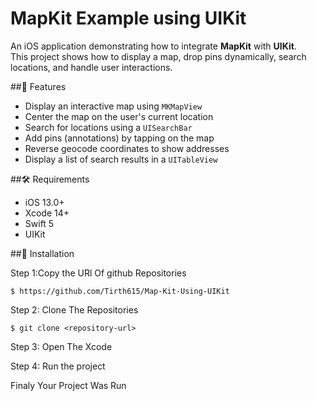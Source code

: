 # MapKit Example using UIKit

An iOS application demonstrating how to integrate **MapKit** with **UIKit**.  
This project shows how to display a map, drop pins dynamically, search locations, and handle user interactions.

##📱 Features

- Display an interactive map using `MKMapView`
- Center the map on the user's current location
- Search for locations using a `UISearchBar`
- Add pins (annotations) by tapping on the map
- Reverse geocode coordinates to show addresses
- Display a list of search results in a `UITableView`

##🛠️ Requirements

- iOS 13.0+
- Xcode 14+
- Swift 5
- UIKit

##🚀 Installation

Step 1:Copy the URl Of github Repositories

    $ https://github.com/Tirth615/Map-Kit-Using-UIKit
    
Step 2: Clone The Repositories

    $ git clone <repository-url>
    
Step 3: Open The Xcode


Step 4: Run the project

Finaly Your Project Was Run
